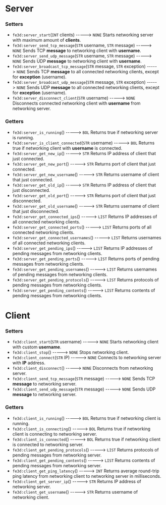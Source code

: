 # Server
### Setters
- `fe3d:server_start`(`INT` clients) -----> `NONE`
  Starts networking server with maximum amount of **clients**.
- `fe3d:server_send_tcp_message`(`STR` username, `STR` message) -----> `NONE`
  Sends TCP **message** to networking client with **username**.
- `fe3d:server_send_udp_message`(`STR` username, `STR` message) -----> `NONE`
  Sends UDP **message** to networking client with **username**.
- `fe3d:server_broadcast_tcp_message`(`STR` message, `STR` exception) -----> `NONE`
  Sends TCP **message** to all connected networking clients, except for **exception** (username).
- `fe3d:server_broadcast_udp_message`(`STR` message, `STR` exception) -----> `NONE`
  Sends UDP **message** to all connected networking clients, except for **exception** (username).
- `fe3d:server_disconnect_client`(`STR` username) -----> `NONE`
  Disconnects connected networking client with **username** from networking server.
### Getters
- `fe3d:server_is_running`() -----> `BOL`
  Returns true if networking server is running.
- `fe3d:server_is_client_connected`(`STR` username) -----> `BOL`
  Returns true if networking client with **username** is connected.
- `fe3d:server_get_new_ip`() -----> `STR`
  Returns IP address of client that just connected.
- `fe3d:server_get_new_port`() -----> `STR`
  Returns port of client that just connected.
- `fe3d:server_get_new_username`() -----> `STR`
  Returns username of client that just connected.
- `fe3d:server_get_old_ip`() -----> `STR`
  Returns IP address of client that just disconnected.
- `fe3d:server_get_old_port`() -----> `STR`
  Returns port of client that just disconnected.
- `fe3d:server_get_old_username`() -----> `STR`
  Returns username of client that just disconnected.
- `fe3d:server_get_connected_ips`() -----> `LIST`
  Returns IP addresses of all connected networking clients.
- `fe3d:server_get_connected_ports`() -----> `LIST`
  Returns ports of all connected networking clients.
- `fe3d:server_get_connected_usernames`() -----> `LIST`
  Returns usernames of all connected networking clients.
- `fe3d:server_get_pending_ips`() -----> `LIST`
  Returns IP addresses of pending messages from networking clients.
- `fe3d:server_get_pending_ports`() -----> `LIST`
  Returns ports of pending messages from networking clients.
- `fe3d:server_get_pending_usernames`() -----> `LIST`
  Returns usernames of pending messages from networking clients.
- `fe3d:server_get_pending_protocols`() -----> `LIST`
  Returns protocols of pending messages from networking clients.
- `fe3d:server_get_pending_contents`() -----> `LIST`
  Returns contents of pending messages from networking clients.

# Client
### Setters
- `fe3d:client_start`(`STR` username) -----> `NONE`
  Starts networking client with custom **username**.
- `fe3d:client_stop`() -----> `NONE`
  Stops networking client.
- `fe3d:client_connect`(`STR` IP) -----> `NONE`
  Connects to networking server with **IP** address.
- `fe3d:client_disconnect`() -----> `NONE`
  Disconnects from networking server.
- `fe3d:client_send_tcp_message`(`STR` message) -----> `NONE`
  Sends TCP **message** to networking server.
- `fe3d:client_send_udp_message`(`STR` message) -----> `NONE`
  Sends UDP **message** to networking server.
### Getters
- `fe3d:client_is_running`() -----> `BOL`
  Returns true if networking client is running.
- `fe3d:client_is_connecting`() -----> `BOL`
  Returns true if networking client is connecting to networking server.
- `fe3d:client_is_connected`() -----> `BOL`
  Returns true if networking client is connected to networking server.
- `fe3d:client_get_pending_protocols`() -----> `LIST`
  Returns protocols of pending messages from networking server.
- `fe3d:client_get_pending_contents`() -----> `LIST`
  Returns contents of pending messages from networking server.
- `fe3d:client_get_ping_latency`() -----> `INT`
  Returns average round-trip ping latency from networking client to networking server in milliseconds.
- `fe3d:client_get_server_ip`() -----> `STR`
  Returns IP address of networking server.
- `fe3d:client_get_username`() -----> `STR`
  Returns username of networking client.
